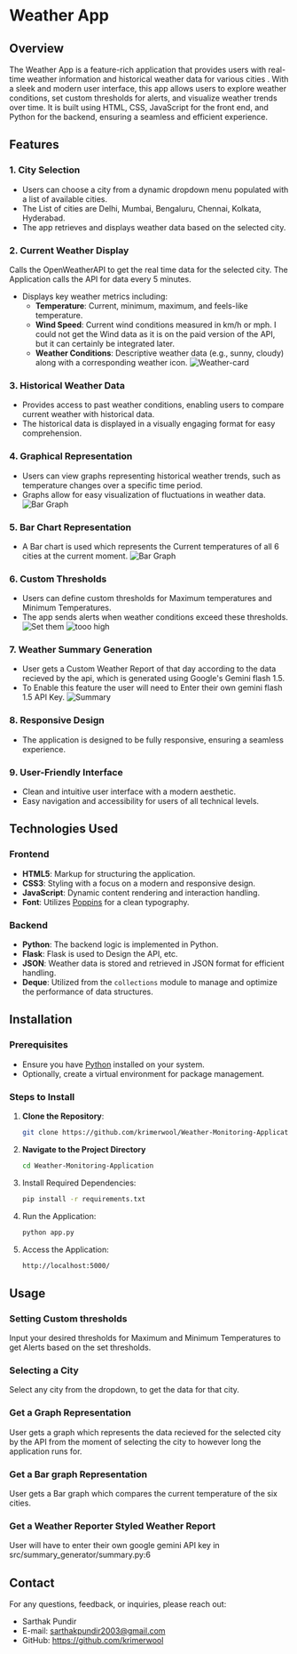 # Weather App

## Overview

The Weather App is a feature-rich application that provides users with real-time weather information and historical weather data for various cities . With a sleek and modern user interface, this app allows users to explore weather conditions, set custom thresholds for alerts, and visualize weather trends over time. It is built using HTML, CSS, JavaScript for the front end, and Python for the backend, ensuring a seamless and efficient experience.

## Features

### 1. City Selection
- Users can choose a city from a dynamic dropdown menu populated with a list of available cities.
- The List of cities are Delhi, Mumbai, Bengaluru, Chennai, Kolkata, Hyderabad.
- The app retrieves and displays weather data based on the selected city.

### 2. Current Weather Display
Calls the OpenWeatherAPI to get the real time data for the selected city. The Application calls the API for data every 5 minutes.
- Displays key weather metrics including:
  - **Temperature**: Current, minimum, maximum, and feels-like temperature.
  - **Wind Speed**: Current wind conditions measured in km/h or mph. I could not get the Wind data as it is on the paid version of the API, but it can certainly be integrated later.
  - **Weather Conditions**: Descriptive weather data (e.g., sunny, cloudy) along with a corresponding weather icon.
  ![Weather-card](./images2/weather-card.jpg)

### 3. Historical Weather Data
- Provides access to past weather conditions, enabling users to compare current weather with historical data.
- The historical data is displayed in a visually engaging format for easy comprehension.

### 4. Graphical Representation
- Users can view graphs representing historical weather trends, such as temperature changes over a specific time period.
- Graphs allow for easy visualization of fluctuations in weather data.
![Bar Graph](./images2/weather-analysis.jpg)

### 5. Bar Chart Representation
- A Bar chart is used which represents the Current temperatures of all 6 cities at the current moment.
![Bar Graph](./images2/bar_graph.jpg)

### 6. Custom Thresholds
- Users can define custom thresholds for Maximum temperatures and Minimum Temperatures.
- The app sends alerts when weather conditions exceed these thresholds.
![Set them](./images2/set-it.jpg)
![tooo high](./images2/too-high.jpg)

### 7. Weather Summary Generation
-  User gets a Custom Weather Report of that day according to the data recieved by the api, which is generated using Google's Gemini flash 1.5.
-  To Enable this feature the user will need to Enter their own gemini flash 1.5 API Key.
![Summary](./images2/gen-ai.jpg)

### 8. Responsive Design
- The application is designed to be fully responsive, ensuring a seamless experience.

### 9. User-Friendly Interface
- Clean and intuitive user interface with a modern aesthetic.
- Easy navigation and accessibility for users of all technical levels.

## Technologies Used

### Frontend
- **HTML5**: Markup for structuring the application.
- **CSS3**: Styling with a focus on a modern and responsive design.
- **JavaScript**: Dynamic content rendering and interaction handling.
- **Font**: Utilizes [Poppins](https://fonts.google.com/specimen/Poppins) for a clean typography.

### Backend
- **Python**: The backend logic is implemented in Python.
- **Flask**: Flask is used to Design the API, etc.
- **JSON**: Weather data is stored and retrieved in JSON format for efficient handling.
- **Deque**: Utilized from the `collections` module to manage and optimize the performance of data structures.

## Installation

### Prerequisites
- Ensure you have [Python](https://www.python.org/downloads/) installed on your system.
- Optionally, create a virtual environment for package management.

### Steps to Install
1. **Clone the Repository**:
   ```bash
   git clone https://github.com/krimerwool/Weather-Monitoring-Application

2. **Navigate to the Project Directory**
   ```bash
   cd Weather-Monitoring-Application
   
3. Install Required Dependencies:
   ```bash
   pip install -r requirements.txt
4. Run the Application:
   ```bash
   python app.py
5. Access the Application:
   ```bash
   http://localhost:5000/

## Usage
### Setting Custom thresholds
Input your desired thresholds for Maximum and Minimum Temperatures to get Alerts based on the set thresholds.

### Selecting a City
Select any city from the dropdown, to get the data for that city.

### Get a Graph Representation
User gets a graph which represents the data recieved for the selected city by the API from the moment of selecting the city to however long the application runs for.

### Get a Bar graph Representation
User gets a Bar graph which compares the current temperature of the six cities.

### Get a Weather Reporter Styled Weather Report
User will have to enter their own google gemini API key in src/summary_generator/summary.py:6

## Contact
For any questions, feedback, or inquiries, please reach out:
- Sarthak Pundir
- E-mail: sarthakpundir2003@gmail.com
- GitHub: https://github.com/krimerwool

